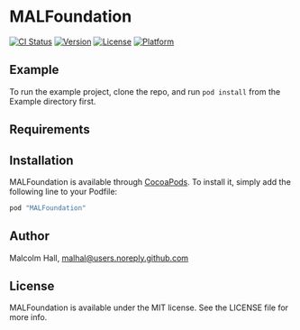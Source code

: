 # MALFoundation

[![CI Status](http://img.shields.io/travis/malhal/MALFoundation.svg?style=flat)](https://travis-ci.org/malhal/MALFoundation)
[![Version](https://img.shields.io/cocoapods/v/MALFoundation.svg?style=flat)](http://cocoapods.org/pods/MALFoundation)
[![License](https://img.shields.io/cocoapods/l/MALFoundation.svg?style=flat)](http://cocoapods.org/pods/MALFoundation)
[![Platform](https://img.shields.io/cocoapods/p/MALFoundation.svg?style=flat)](http://cocoapods.org/pods/MALFoundation)

## Example

To run the example project, clone the repo, and run `pod install` from the Example directory first.

## Requirements

## Installation

MALFoundation is available through [CocoaPods](http://cocoapods.org). To install
it, simply add the following line to your Podfile:

```ruby
pod "MALFoundation"
```

## Author

Malcolm Hall, malhal@users.noreply.github.com

## License

MALFoundation is available under the MIT license. See the LICENSE file for more info.
